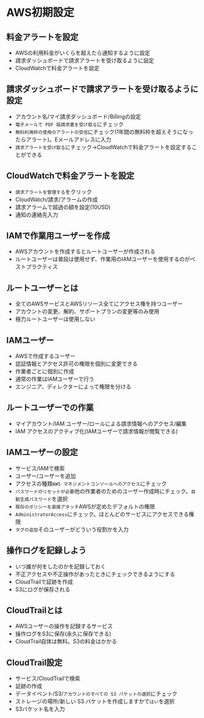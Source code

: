 # AWS初期設定

## 料金アラートを設定
- AWSの利用料金がいくらを超えたら通知するように設定
- 請求ダッシュボードで請求アラートを受け取るように設定
- CloudWatchで料金アラートを設定

## 請求ダッシュボードで請求アラートを受け取るように設定
- アカウント名/マイ請求ダッシュボード/Billingの設定
- `電子メールで PDF 版請求書を受け取る`にチェック
- `無料利用枠の使用のアラートの受信`にチェック(1年間の無料枠を超えそうになったらアラート)。Eメールアドレスに入力
- `請求アラートを受け取る`にチェック→CloudWatchで料金アラートを設定することができる

## CloudWatchで料金アラートを設定
- `請求アラートを管理する`をクリック
- CloudWatch/請求/アラームの作成
- 請求アラームで超過の額を設定(10USD)
- 通知の連絡先入力

## IAMで作業用ユーザーを作成
- AWSアカウントを作成するとルートユーザーが作成される
- ルートユーザーは普段は使用せず、作業用のIAMユーザーを使用するのがベストプラクティス

## ルートユーザーとは
- 全てのAWSサービスとAWSリソース全てにアクセス権を持つユーザー
- アカウントの変更、解約、サポートプランの変更等のみ使用
- 極力ルートユーザーは使用しない

## IAMユーザー
- AWSで作成するユーザー
- 認証情報とアクセス許可の権限を個別に変更できる
- 作業者ごとに個別に作成
- 通常の作業はIAMユーザーで行う
- エンジニア、ディレクターによって権限を分ける

## ルートユーザーでの作業
- マイアカウント/IAM ユーザー/ロールによる請求情報へのアクセス/編集
- IAM アクセスのアクティブ化(IAMユーザーで請求情報が閲覧できる)

## IAMユーザーの設定
- サービス/IAMで検索
- ユーザー/ユーザーを追加
- アクセスの種類`AWS マネジメントコンソールへのアクセス`にチェック
- `パスワードのリセットが必要`他の作業者のためのユーザー作成時にチェック。`自動生成パスワード`を選択
- `既存のポリシーを直接アタッチ`AWSが定めたデフォルトの権限
- `AdministratorAccess`にチェック。ほとんどのサービスにアクセスできる権限
- `タグの追加`そのユーザーがどういう役割かを入力

## 操作ログを記録しよう
- いつ誰が何をしたのかを記録しておく
- 不正アクセスや不正操作があったときにチェックできるようにする
- CloudTrailで証跡を作成
- S3にログが保存される

## CloudTrailとは
- AWSユーザーの操作を記録するサービス
- 操作ログをS3に保存(永久に保存できる)
- CloudTrail自体は無料。S3の料金はかかる

## CloudTrail設定
- サービス/CloudTrailで検索
- 証跡の作成
- データイベント/S3/`アカウントのすべての S3 バケットの選択`にチェック
- ストレージの場所/新しい S3 バケットを作成しますかで`はい`を選択
- S3バケット名を入力
